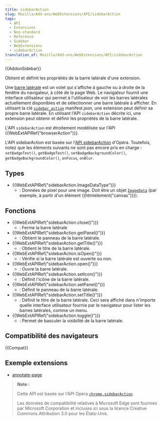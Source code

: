```yaml
---
title: sidebarAction
slug: Mozilla/Add-ons/WebExtensions/API/sidebarAction
tags:
  - API
  - Extensions
  - Non-standard
  - Reference
  - Sidebar
  - WebExtensions
  - sidebarAction
translation_of: Mozilla/Add-ons/WebExtensions/API/sidebarAction
---
```


{{AddonSidebar}}

Obtient et définit les propriétés de la barre latérale d'une extension.

Une [barre latérale](/fr/Add-ons/WebExtensions/Sidebars) est un volet qui s'affiche à gauche ou à droite de la fenêtre du navigateur, à côté de la page Web. Le navigateur fournit une interface utilisateur qui permet à l'utilisateur de voir les barres latérales actuellement disponibles et de sélectionner une barre latérale à afficher. En utilisant la clé [`sidebar_action`](/fr/Add-ons/WebExtensions/manifest.json/sidebar_action) manifest.json, une extension peut définir sa propre barre latérale.
En utilisant l'API `sidebarAction` décrite ici, une extension peut obtenir et définir les propriétés de la barre latérale.

L'API `sidebarAction` est étroitement modélisée sur l'API {{WebExtAPIRef("browserAction")}}.

L'API sidebarAction est basée sur l'[API sidebarAction](https://dev.opera.com/extensions/sidebar-action-api/) d'Opéra. Toutefois, notez que les éléments suivants ne sont pas encore pris en charge : `setBadgeText()`, `getBadgeText()`, `setBadgeBackgroundColor()`, `getBadgeBackgroundColor()`, `onFocus`, `onBlur`.

## Types

- {{WebExtAPIRef("sidebarAction.ImageDataType")}}
  - : Données de pixel pour une image. Doit être un objet [`ImageData`](/fr/docs/Web/API/ImageData) (par exemple, à partir d'un élément {{htmlelement("canvas")}}).

## Fonctions

- {{WebExtAPIRef("sidebarAction.close()")}}
  - : Ferme la barre latérale
- {{WebExtAPIRef("sidebarAction.getPanel()")}}
  - : Obtient le panneau de la barre latérale.
- {{WebExtAPIRef("sidebarAction.getTitle()")}}
  - : Obtient le titre de la barre latérale.
- {{WebExtAPIRef("sidebarAction.isOpen()")}}
  - : Vérifie si la barre latérale est ouverte ou non.
- {{WebExtAPIRef("sidebarAction.open()")}}
  - : Ouvre la barre latérale.
- {{WebExtAPIRef("sidebarAction.setIcon()")}}
  - : Définit l'icône de la barre latérale.
- {{WebExtAPIRef("sidebarAction.setPanel()")}}
  - : Définit le panneau de la barre latérale.
- {{WebExtAPIRef("sidebarAction.setTitle()")}}
  - : Définit le titre de la barre latérale. Ceci sera affiché dans n'importe quelle interface utilisateur fournie par le navigateur pour lister les barres latérales, comme un menu.
- {{WebExtAPIRef("sidebarAction.toggle()")}}
  - : Permet de basculer la visibilité de la barre latérale.

## Compatibilité des navigateurs

{{Compat}}

## Exemple extensions

- [annotate-page](https://github.com/mdn/webextensions-examples/tree/master/annotate-page)

> **Note :**
>
> Cette API est basée sur l'API Opera [`chrome.sidebarAction`](https://dev.opera.com/extensions/sidebar-action-api/).
>
> Les données de compatibilité relatives à Microsoft Edge sont fournies par Microsoft Corporation et incluses ici sous la licence Creative Commons Attribution 3.0 pour les États-Unis.

<!--
// Copyright 2015 The Chromium Authors. All rights reserved.
//
// Redistribution and use in source and binary forms, with or without
// modification, are permitted provided that the following conditions are
// met:
//
//    * Redistributions of source code must retain the above copyright
// notice, this list of conditions and the following disclaimer.
//    * Redistributions in binary form must reproduce the above
// copyright notice, this list of conditions and the following disclaimer
// in the documentation and/or other materials provided with the
// distribution.
//    * Neither the name of Google Inc. nor the names of its
// contributors may be used to endorse or promote products derived from
// this software without specific prior written permission.
//
// THIS SOFTWARE IS PROVIDED BY THE COPYRIGHT HOLDERS AND CONTRIBUTORS
// "AS IS" AND ANY EXPRESS OR IMPLIED WARRANTIES, INCLUDING, BUT NOT
// LIMITED TO, THE IMPLIED WARRANTIES OF MERCHANTABILITY AND FITNESS FOR
// A PARTICULAR PURPOSE ARE DISCLAIMED. IN NO EVENT SHALL THE COPYRIGHT
// OWNER OR CONTRIBUTORS BE LIABLE FOR ANY DIRECT, INDIRECT, INCIDENTAL,
// SPECIAL, EXEMPLARY, OR CONSEQUENTIAL DAMAGES (INCLUDING, BUT NOT
// LIMITED TO, PROCUREMENT OF SUBSTITUTE GOODS OR SERVICES; LOSS OF USE,
// DATA, OR PROFITS; OR BUSINESS INTERRUPTION) HOWEVER CAUSED AND ON ANY
// THEORY OF LIABILITY, WHETHER IN CONTRACT, STRICT LIABILITY, OR TORT
// (INCLUDING NEGLIGENCE OR OTHERWISE) ARISING IN ANY WAY OUT OF THE USE
// OF THIS SOFTWARE, EVEN IF ADVISED OF THE POSSIBILITY OF SUCH DAMAGE.
-->
